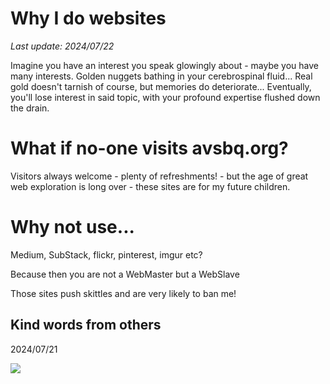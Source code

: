 # Why I do websites

*Last update: 2024/07/22*

Imagine you have an interest you speak glowingly about - maybe you have many interests. Golden nuggets bathing in your cerebrospinal fluid... Real gold doesn't tarnish of course, but memories do deteriorate... Eventually, you'll lose interest in said topic, with your profound expertise flushed down the drain.

# What if no-one visits avsbq.org?

Visitors always welcome - plenty of refreshments! - but the age of great web exploration is long over - these sites are for my future children.

# Why not use...

Medium, SubStack, flickr, pinterest, imgur etc?

Because then you are not a WebMaster but a WebSlave

Those sites push skittles and are very likely to ban me!

## Kind words from others

2024/07/21

<img src=.pix/kind1.avif>
